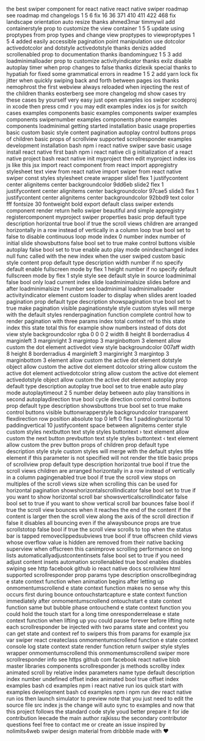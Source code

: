 the best swiper component for react native react native swiper roadmap see roadmap md changelogs 1 5 6 fix 16 36 371 410 411 422 468 fix landscape orientation auto resize thanks ahmed3mar timmywil add containerstyle prop to customize the view container 1 5 5 update using proptypes from prop types and change view proptypes to viewproptypes 1 5 4 added easily accessible pagination point manipulation use dotcolor activedotcolor and dotstyle activedotstyle thanks denizs added scrollenabled prop to documentation thanks ibandominguez 1 5 3 add loadminimalloader prop to customize activityindicator thanks exilz disable autoplay timer when prop changes to false thanks dizlexik special thanks to hypatiah for fixed some grammatical errors in readme 1 5 2 add yarn lock fix jitter when quickly swiping back and forth between pages ios thanks nemophrost the first webview always reloaded when injecting the rest of the children thanks eosterberg see more changelog md show cases try these cases by yourself very easy just open examples ios swiper xcodeproj in xcode then press cmd r you may edit examples index ios js for switch cases examples components basic examples components swiper examples components swipernumber examples components phone examples components loadminimal getting started installation basic usage properties basic custom basic style content pagination autoplay control buttons props of children basic props of scrollview supported scrollresponder examples development installation bash npm i react native swiper save basic usage install react native first bash npm i react native cli g initialization of a react native project bash react native init myproject then edit myproject index ios js like this jsx import react component from react import appregistry stylesheet text view from react native import swiper from react native swiper const styles stylesheet create wrapper slide1 flex 1 justifycontent center alignitems center backgroundcolor 9dd6eb slide2 flex 1 justifycontent center alignitems center backgroundcolor 97cae5 slide3 flex 1 justifycontent center alignitems center backgroundcolor 92bbd9 text color fff fontsize 30 fontweight bold export default class swiper extends component render return hello swiper beautiful and simple appregistry registercomponent myproject swiper properties basic prop default type description horizontal true bool if true the scroll views children are arranged horizontally in a row instead of vertically in a column loop true bool set to false to disable continuous loop mode index 0 number index number of initial slide showsbuttons false bool set to true make control buttons visible autoplay false bool set to true enable auto play mode onindexchanged index null func called with the new index when the user swiped custom basic style content prop default type description width number if no specify default enable fullscreen mode by flex 1 height number if no specify default fullscreen mode by flex 1 style style see default style in source loadminimal false bool only load current index slide loadminimalsize slides before and after loadminimalsize 1 number see loadminimal loadminimalloader activityindicator element custom loader to display when slides arent loaded pagination prop default type description showspagination true bool set to true make pagination visible paginationstyle style custom styles will merge with the default styles renderpagination function complete control how to render pagination with three params index total context ref to this state index this state total this for example show numbers instead of dots dot view style backgroundcolor rgba 0 0 0 2 width 8 height 8 borderradius 4 marginleft 3 marginright 3 margintop 3 marginbottom 3 element allow custom the dot element activedot view style backgroundcolor 007aff width 8 height 8 borderradius 4 marginleft 3 marginright 3 margintop 3 marginbottom 3 element allow custom the active dot element dotstyle object allow custom the active dot element dotcolor string allow custom the active dot element activedotcolor string allow custom the active dot element activedotstyle object allow custom the active dot element autoplay prop default type description autoplay true bool set to true enable auto play mode autoplaytimeout 2 5 number delay between auto play transitions in second autoplaydirection true bool cycle direction control control buttons prop default type description showsbuttons true bool set to true make control buttons visible buttonwrapperstyle backgroundcolor transparent flexdirection row position absolute top 0 left 0 flex 1 paddinghorizontal 10 paddingvertical 10 justifycontent space between alignitems center style custom styles nextbutton text style styles buttontext › text element allow custom the next button prevbutton text style styles buttontext ‹ text element allow custom the prev button props of children prop default type description style style custom styles will merge with the default styles title element if this parameter is not specified will not render the title basic props of scrollview prop default type description horizontal true bool if true the scroll views children are arranged horizontally in a row instead of vertically in a column pagingenabled true bool if true the scroll view stops on multiples of the scroll views size when scrolling this can be used for horizontal pagination showshorizontalscrollindicator false bool set to true if you want to show horizontal scroll bar showsverticalscrollindicator false bool set to true if you want to show vertical scroll bar bounces false bool if true the scroll view bounces when it reaches the end of the content if the content is larger then the scroll view along the axis of the scroll direction if false it disables all bouncing even if the alwaysbounce props are true scrollstotop false bool if true the scroll view scrolls to top when the status bar is tapped removeclippedsubviews true bool if true offscreen child views whose overflow value is hidden are removed from their native backing superview when offscreen this canimprove scrolling performance on long lists automaticallyadjustcontentinsets false bool set to true if you need adjust content insets automation scrollenabled true bool enables disables swiping see http facebook github io react native docs scrollview html supported scrollresponder prop params type description onscrollbegindrag e state context function when animation begins after letting up onmomentumscrollend e state context function makes no sense why this occurs first during bounce ontouchstartcapture e state context function immediately after onmomentumscrollend ontouchstart e state context function same but bubble phase ontouchend e state context function you could hold the touch start for a long time onresponderrelease e state context function when lifting up you could pause forever before lifting note each scrollresponder be injected with two params state and context you can get state and context ref to swipers this from params for example jsx var swiper react createclass onmomentumscrollend function e state context console log state context state render function return swiper style styles wrapper onmomentumscrollend this onmomentumscrollend swiper more scrollresponder info see https github com facebook react native blob master libraries components scrollresponder js methods scrollby index animated scroll by relative index parameters name type default description index number undefined offset index animated bool true offset index examples bash cd examples npm i react native run ios quick start with examples development bash cd examples npm i npm run dev react native run ios then launch simulator to preview note that you just need to edit the source file src index js the change will auto sync to examples and now that this project follows the standard code style youd better prepare it for ide contribution leecade the main author rajkissu the secondary contributor questions feel free to contact me or create an issue inspired by nolimits4web swiper design material from dribbble made with ♥